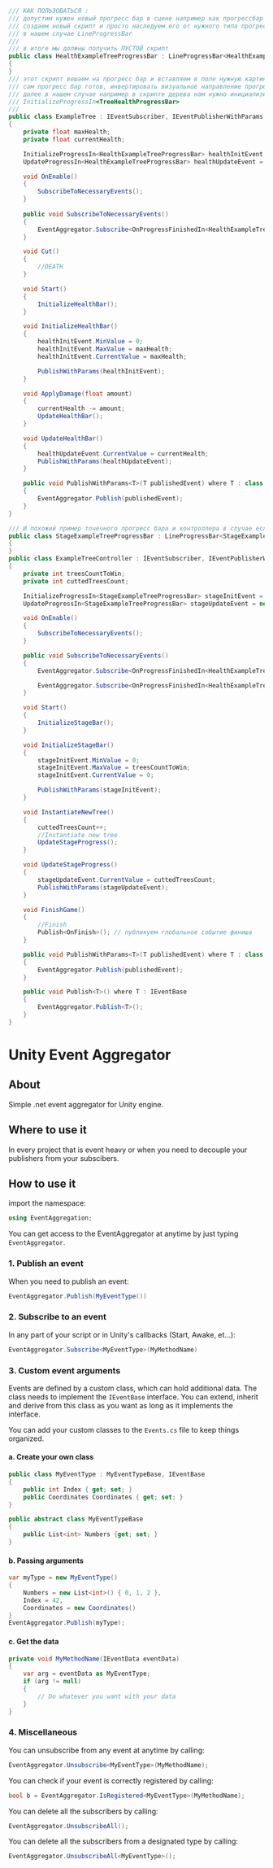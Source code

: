 ```C#
/// КАК ПОЛЬЗОВАТЬСЯ :
/// допустим нужен новый прогресс бар в сцене например как прогрессбар здоровья дерева
/// создаем новый скрипт и просто наследуем его от нужного типа прогресс бара
/// в нашем случае LineProgressBar
/// 
/// в итоге мы должны получить ПУСТОЙ скрипт
public class HealthExampleTreeProgressBar : LineProgressBar<HealthExampleTreeProgressBar>
{
}
/// этот скрипт вешаем на прогресс бар и вставляем в поле нужную картинку которая исполняет роль прогрессбара (то есть заполняется/убавляется с помощью свойства fillAmount)
/// сам прогресс бар готов, инвертировать визуальное направление прогресса можно с помощью RevertVisual
/// далее в нашем случае например в скрипте дерева нам нужно инициализировать его с помощью события следущим образом
/// InitializeProgressIn<TreeHealthProgressBar>
/// 
public class ExampleTree : IEventSubscriber, IEventPublisherWithParams
{
    private float maxHealth;
    private float currentHealth;

    InitializeProgressIn<HealthExampleTreeProgressBar> healthInitEvent = new InitializeProgressIn<HealthExampleTreeProgressBar>();
    UpdateProgressIn<HealthExampleTreeProgressBar> healthUpdateEvent = new UpdateProgressIn<HealthExampleTreeProgressBar>();

    void OnEnable()
    {
        SubscribeToNecessaryEvents();
    }
    
    public void SubscribeToNecessaryEvents()
    {
        EventAggregator.Subscribe<OnProgressFinishedIn<HealthExampleTreeProgressBar>>(Cut);
    }

    void Cut()
    {
        //DEATH
    }

    void Start()
    {
        InitializeHealthBar();
    }

    void InitializeHealthBar()
    {
        healthInitEvent.MinValue = 0;
        healthInitEvent.MaxValue = maxHealth;
        healthInitEvent.CurrentValue = maxHealth; 

        PublishWithParams(healthInitEvent);
    }

    void ApplyDamage(float amount)
    {
        currentHealth -= amount;
        UpdateHealthBar();
    }

    void UpdateHealthBar()
    {
        healthUpdateEvent.CurrentValue = currentHealth;
        PublishWithParams(healthUpdateEvent);
    }

    public void PublishWithParams<T>(T publishedEvent) where T : class
    {
        EventAggregator.Publish(publishedEvent);
    }
}

/// И похожий пример точечного прогресс бара и контроллера в случае если например нужно срубить несколько деревьев
public class StageExampleTreeProgressBar : LineProgressBar<StageExampleTreeProgressBar>
{
}
public class ExampleTreeController : IEventSubscriber, IEventPublisherWithParams, IEventPublisherWithOutParams
{
    private int treesCountToWin;
    private int cuttedTreesCount;

    InitializeProgressIn<StageExampleTreeProgressBar> stageInitEvent = new InitializeProgressIn<StageExampleTreeProgressBar>();
    UpdateProgressIn<StageExampleTreeProgressBar> stageUpdateEvent = new UpdateProgressIn<StageExampleTreeProgressBar>();

    void OnEnable()
    {
        SubscribeToNecessaryEvents();
    }

    public void SubscribeToNecessaryEvents()
    {
        EventAggregator.Subscribe<OnProgressFinishedIn<HealthExampleTreeProgressBar>>(InstantiateNewTree); // подписка на событие завершения прогресса в HealthBar

        EventAggregator.Subscribe<OnProgressFinishedIn<HealthExampleTreeProgressBar>>(FinishGame);         // подписка на событие завершения прогресса в StageBar
    }

    void Start()
    {
        InitializeStageBar();
    }

    void InitializeStageBar()
    {
        stageInitEvent.MinValue = 0;
        stageInitEvent.MaxValue = treesCountToWin;
        stageInitEvent.CurrentValue = 0;

        PublishWithParams(stageInitEvent);
    }

    void InstantiateNewTree()
    {
        cuttedTreesCount++;
        //Instantiate new tree
        UpdateStageProgress();
    }

    void UpdateStageProgress()
    {
        stageUpdateEvent.CurrentValue = cuttedTreesCount;
        PublishWithParams(stageUpdateEvent);
    }

    void FinishGame()
    {
        //Finish
        Publish<OnFinish>(); // публикуем глобальное событие финиша
    }

    public void PublishWithParams<T>(T publishedEvent) where T : class
    {
        EventAggregator.Publish(publishedEvent);
    }

    public void Publish<T>() where T : IEventBase
    {
        EventAggregator.Publish<T>();
    }
}
```
# Unity Event Aggregator

## About

Simple .net event aggregator for Unity engine. 

## Where to use it

In every project that is event heavy or when you need to decouple your publishers from your subscibers.

## How to use it

import the namespace:  
```C#
using EventAggregation;
```

You can get access to the EventAggregator at anytime by just typing `EventAggregator`.

### 1. Publish an event

When you need to publish an event:  
```C#
EventAggregator.Publish(MyEventType())
```

### 2. Subscribe to an event

In any part of your script or in Unity's callbacks (Start, Awake, et...):  
```C#
EventAggregator.Subscribe<MyEventType>(MyMethodName)
```

### 3. Custom event arguments

Events are defined by a custom class, which can hold additional data. The class needs to implement the `IEventBase` interface. You can extend, inherit and derive from this class as you want as long as it implements the interface.

You can add your custom classes to the `Events.cs` file to keep things organized.

#### a. Create your own class

```C#
public class MyEventType : MyEventTypeBase, IEventBase
{
    public int Index { get; set; }
    public Coordinates Coordinates { get; set; }
}

public abstract class MyEventTypeBase
{
    public List<int> Numbers {get; set; }
}
```

#### b. Passing arguments

```C#
var myType = new MyEventType() 
{
    Numbers = new List<int>() { 0, 1, 2 },
    Index = 42,
    Coordinates = new Coordinates()
}
EventAggregator.Publish(myType);
```

#### c. Get the data
```C#
private void MyMethodName(IEventData eventData)
{
    var arg = eventData as MyEventType;
    if (arg != null)
    {
        // Do whatever you want with your data
    }
}
```

### 4. Miscellaneous

You can unsubscribe from any event at anytime by calling:
```C#
EventAggregator.Unsubscribe<MyEventType>(MyMethodName);
```

You can check if your event is correctly registered by calling:
```C#
bool b = EventAggregator.IsRegistered<MyEventType>(MyMethodName);
```

You can delete all the subscribers by calling:
```C#
EventAggregator.UnsubscribeAll();
```

You can delete all the subscribers from a designated type by calling:
```C#
EventAggregator.UnsubscribeAll<MyEventType>();
```